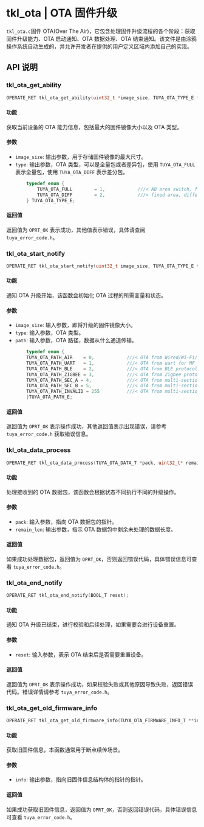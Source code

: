 # tkl_ota | OTA 固件升级

`tkl_ota.c`固件 OTA(Over The Air)，它包含处理固件升级流程的各个阶段：获取固件升级能力、OTA 启动通知、OTA 数据处理、OTA 结束通知。该文件是由涂鸦操作系统自动生成的，并允许开发者在提供的用户定义区域内添加自己的实现。

## API 说明

### tkl_ota_get_ability

```c
OPERATE_RET tkl_ota_get_ability(uint32_t *image_size, TUYA_OTA_TYPE_E *type);
```

#### 功能

获取当前设备的 OTA 能力信息，包括最大的固件镜像大小以及 OTA 类型。

#### 参数

- `image_size`: 输出参数，用于存储固件镜像的最大尺寸。
- `type`: 输出参数，OTA 类型，可以是全量包或者差异包，使用 `TUYA_OTA_FULL` 表示全量包，使用 `TUYA_OTA_DIFF` 表示差分包。
  ```c
      typedef enum {
          TUYA_OTA_FULL        = 1,            ///< AB area switch, full package upgrade
          TUYA_OTA_DIFF        = 2,            ///< fixed area, difference package upgrade
      } TUYA_OTA_TYPE_E;
  ```

#### 返回值

返回值为 `OPRT_OK` 表示成功，其他值表示错误，具体请查阅 `tuya_error_code.h`。

### tkl_ota_start_notify

```c
OPERATE_RET tkl_ota_start_notify(uint32_t image_size, TUYA_OTA_TYPE_E type, TUYA_OTA_PATH_E path);
```

#### 功能

通知 OTA 升级开始，该函数会初始化 OTA 过程的所需变量和状态。

#### 参数

- `image_size`: 输入参数，即将升级的固件镜像大小。
- `type`: 输入参数，OTA 类型。
- `path`: 输入参数，OTA 路径，数据从什么通道传输。
  ```c
      typedef enum {
      TUYA_OTA_PATH_AIR    = 0,            ///< OTA from Wired/Wi-Fi/Cellular/NBIoT
      TUYA_OTA_PATH_UART   = 1,            ///< OTA from uart for MF
      TUYA_OTA_PATH_BLE    = 2,            ///< OTA from BLE protocol for subdev
      TUYA_OTA_PATH_ZIGBEE = 3,            ///< OTA from Zigbee protocol for subdev
      TUYA_OTA_PATH_SEC_A = 4,             ///< OTA from multi-section A
      TUYA_OTA_PATH_SEC_B = 5,             ///< OTA from multi-section B
      TUYA_OTA_PATH_INVALID = 255          ///< OTA from multi-section invalid
      }TUYA_OTA_PATH_E;
  ```

#### 返回值

返回值为 `OPRT_OK` 表示操作成功，其他返回值表示出现错误，请参考 `tuya_error_code.h` 获取错误信息。

### tkl_ota_data_process

```c
OPERATE_RET tkl_ota_data_process(TUYA_OTA_DATA_T *pack, uint32_t* remain_len);
```

#### 功能

处理接收到的 OTA 数据包，该函数会根据状态不同执行不同的升级操作。

#### 参数

- `pack`: 输入参数，指向 OTA 数据包的指针。
- `remain_len`: 输出参数，指示 OTA 数据包中剩余未处理的数据长度。

#### 返回值

如果成功处理数据包，返回值为 `OPRT_OK`，否则返回错误代码，具体错误信息可查看 `tuya_error_code.h`。

### tkl_ota_end_notify

```c
OPERATE_RET tkl_ota_end_notify(BOOL_T reset);
```

#### 功能

通知 OTA 升级已结束，进行校验和后续处理，如果需要会进行设备重置。

#### 参数

- `reset`: 输入参数，表示 OTA 结束后是否需要重置设备。

#### 返回值

返回值为 `OPRT_OK` 表示操作成功，如果校验失败或其他原因导致失败，返回错误代码。错误详情请参考 `tuya_error_code.h`。

### tkl_ota_get_old_firmware_info

```c
OPERATE_RET tkl_ota_get_old_firmware_info(TUYA_OTA_FIRMWARE_INFO_T **info);
```

#### 功能

获取旧固件信息，本函数通常用于断点续传场景。

#### 参数

- `info`: 输出参数，指向旧固件信息结构体的指针的指针。

#### 返回值

如果成功获取旧固件信息，返回值为 `OPRT_OK`，否则返回错误代码，具体错误信息可查看 `tuya_error_code.h`。
